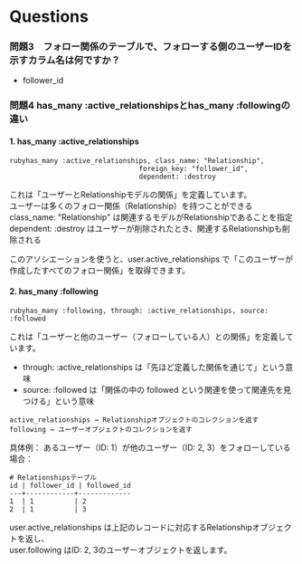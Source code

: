 # Questions
### 問題3　フォロー関係のテーブルで、<strong>フォローする側のユーザーIDを示すカラム名</strong>は何ですか？
- follower_id

### 問題4 has_many :active_relationshipsとhas_many :followingの違い
#### 1. has_many :active_relationships
```
rubyhas_many :active_relationships, class_name: "Relationship", 
                                foreign_key: "follower_id", 
                                dependent: :destroy
```
これは「ユーザーとRelationshipモデルの関係」を定義しています。<br>
ユーザーは多くのフォロー関係（Relationship）を持つことができる<br>
class_name: "Relationship" は関連するモデルがRelationshipであることを指定<br>
dependent: :destroy はユーザーが削除されたとき、関連するRelationshipも削除される<br>

このアソシエーションを使うと、user.active_relationships で「このユーザーが作成したすべてのフォロー関係」を取得できます。<br>

#### 2. has_many :following
```
rubyhas_many :following, through: :active_relationships, source: :followed
```
これは「ユーザーと他のユーザー（フォローしている人）との関係」を定義しています。
  - through: :active_relationships は「先ほど定義した関係を通じて」という意味
  - source: :followed は「関係の中の followed という関連を使って関連先を見つける」という意味
```
active_relationships → Relationshipオブジェクトのコレクションを返す
following → ユーザーオブジェクトのコレクションを返す
```

具体例：
あるユーザー（ID: 1）が他のユーザー（ID: 2, 3）をフォローしている場合：
```
# Relationshipsテーブル
id | follower_id | followed_id
---+------------+-------------
1  | 1          | 2
2  | 1          | 3
```
user.active_relationships は上記のレコードに対応するRelationshipオブジェクトを返し、<br>
user.following はID: 2, 3のユーザーオブジェクトを返します。<br>


